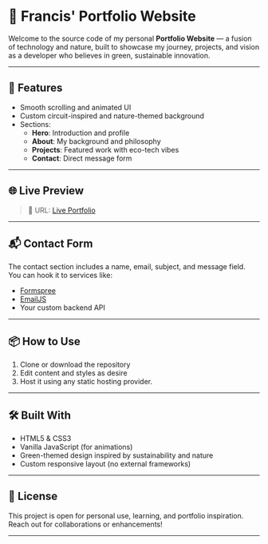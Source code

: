 # 🌿 Francis' Portfolio Website

Welcome to the source code of my personal **Portfolio Website** — a fusion of technology and nature, built to showcase my journey, projects, and vision as a developer who believes in green, sustainable innovation.

---

## 🚀 Features

- Smooth scrolling and animated UI
- Custom circuit-inspired and nature-themed background
- Sections:
  - **Hero**: Introduction and profile
  - **About**: My background and philosophy
  - **Projects**: Featured work with eco-tech vibes
  - **Contact**: Direct message form

---

## 🌐 Live Preview

> 🔗 URL: [Live Portfolio](https://francismul.github.io/plp/)


---

## 📬 Contact Form

The contact section includes a name, email, subject, and message field. You can hook it to services like:
- [Formspree](https://formspree.io/)
- [EmailJS](https://www.emailjs.com/)
- Your custom backend API

---

## 📦 How to Use

1. Clone or download the repository
2. Edit content and styles as desire
3. Host it using any static hosting provider.

---

## 🛠️ Built With

- HTML5 & CSS3
- Vanilla JavaScript (for animations)
- Green-themed design inspired by sustainability and nature
- Custom responsive layout (no external frameworks)

---

## 📄 License

This project is open for personal use, learning, and portfolio inspiration. Reach out for collaborations or enhancements!

---

